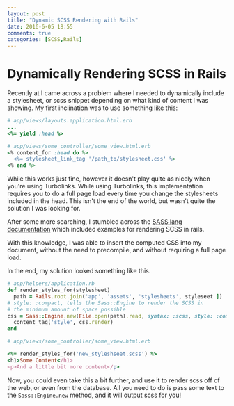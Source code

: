 ```yaml
---
layout: post
title: "Dynamic SCSS Rendering with Rails"
date: 2016-6-05 18:55
comments: true
categories: [SCSS,Rails]
---
```


# Dynamically Rendering SCSS in Rails

Recently at I came across a problem where I needed to dynamically include a stylesheet, or scss snippet depending on what kind of content I was showing. My first inclination was to use something like this:

``` ruby
# app/views/layouts.application.html.erb
...
<%= yield :head %>

# app/views/some_controller/some_view.html.erb
<% content_for :head do %>
  <%= stylesheet_link_tag '/path_to/stylesheet.css' %>
<% end %>
```

<!-- more -->

While this works just fine, however it doesn't play quite as nicely when you're using Turbolinks. While using Turbolinks, this implementation requires you to do a full page load every time you change the stylesheets included in the head. This isn't the end of the world, but wasn't quite the solution I was looking for.

After some more searching, I stumbled across the [SASS lang documentation](http://sass-lang.com/documentation/file.SASS_REFERENCE.html) which included examples for rendering SCSS in rails.

With this knowledge, I was able to insert the computed CSS into my document, without the need to precompile, and without requiring a full page load.

In the end, my solution looked something like this.

``` ruby
# app/helpers/application.rb
def render_styles_for(stylesheet)
  path = Rails.root.join('app', 'assets', 'stylesheets', styleseet ])
# style: :compact, tells the Sass::Engine to render the SCSS in
# the minimum amount of space possible
css = Sass::Engine.new(File.open(path).read, syntax: :scss, style: :compressed)
  content_tag('style', css.render)
end

# app/views/some_controller/some_view.html.erb

<%= render_styles_for('new_styleshseet.scss') %>
<h1>Some Content</h1>
<p>And a little bit more content</p>
```

Now, you could even take this a bit further, and use it to render scss off of the web, or even from the database. All you need to do is pass some text to the `Sass::Engine.new` method, and it will output scss for you!
